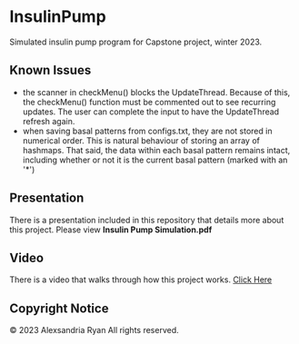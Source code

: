 # InsulinPump
Simulated insulin pump program for Capstone project, winter 2023.

## Known Issues
- the scanner in checkMenu() blocks the UpdateThread. Because of this, the checkMenu() function must be commented out to see recurring updates. The user can complete the input to have the UpdateThread refresh again.
- when saving basal patterns from configs.txt, they are not stored in numerical order. This is natural behaviour of storing an array of hashmaps. That said, the data within each basal pattern remains intact, including whether or not it is the current basal pattern (marked with an '*')

## Presentation
There is a presentation included in this repository that details more about this project. Please view **Insulin Pump Simulation.pdf**

## Video
There is a video that walks through how this project works. [Click Here](https://www.youtube.com/watch?v=E-tawDlWJ8A&ab_channel=AlexRyan)

## Copyright Notice
© 2023 Alexsandria Ryan All rights reserved.
